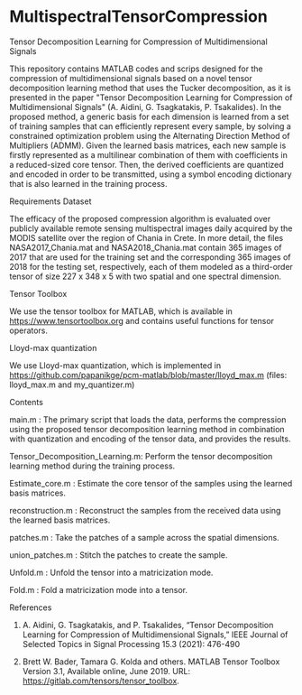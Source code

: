 # MultispectralTensorCompression
Tensor Decomposition Learning for Compression of Multidimensional Signals

This repository contains MATLAB codes and scrips designed for the compression of multidimensional signals 
based on a novel tensor decomposition learning method that uses the Tucker decomposition, as it is presented 
in the paper "Tensor Decomposition Learning for Compression of Multidimensional Signals" (A. Aidini, G. Tsagkatakis, 
P. Tsakalides). In the proposed method, a generic basis for each dimension is learned from a set of training samples
that can efficiently represent every sample, by solving a constrained optimization problem using the Alternating 
Direction Method of Multipliers (ADMM). Given the learned basis matrices, each new sample is firstly represented
as a multilinear combination of them with coefficients in a reduced-sized core tensor. Then, the derived coefficients
are quantized and encoded in order to be transmitted, using a symbol encoding dictionary that is also learned in the
training process.


Requirements
Dataset

The efficacy of the proposed compression algorithm is evaluated over publicly available remote sensing multispectral
images daily acquired by the MODIS satellite over the region of Chania in Crete. In more detail, the files 
NASA2017_Chania.mat and NASA2018_Chania.mat contain 365 images of 2017 that are used for the training set and the 
corresponding 365 images of 2018 for the testing set, respectively, each of them modeled as a third-order tensor of size
227 x 348 x 5 with two spatial and one spectral dimension.

Tensor Toolbox

We use the tensor toolbox for MATLAB, which is available in https://www.tensortoolbox.org and contains useful 
functions for tensor operators.

Lloyd-max quantization

We use Lloyd-max quantization, which is implemented in https://github.com/papanikge/pcm-matlab/blob/master/lloyd_max.m
(files: lloyd_max.m and my_quantizer.m)


Contents

main.m : The primary script that loads the data, performs the compression using the proposed tensor decomposition
learning method in combination with quantization and encoding of the tensor data, and provides the results.

Tensor_Decomposition_Learning.m: Perform the tensor decomposition learning method during the training process.

Estimate_core.m : Estimate the core tensor of the samples using the learned basis matrices.

reconstruction.m : Reconstruct the samples from the received data using the learned basis matrices.

patches.m : Take the patches of a sample across the spatial dimensions.

union_patches.m : Stitch the patches to create the sample.

Unfold.m : Unfold the tensor into a matricization mode.

Fold.m : Fold a matricization mode into a tensor.


References

1. A.  Aidini,  G.  Tsagkatakis,  and P.  Tsakalides, “Tensor Decomposition Learning for Compression of
Multidimensional Signals,” IEEE Journal of Selected Topics in Signal Processing 15.3 (2021): 476-490

2. Brett W. Bader, Tamara G. Kolda and others. MATLAB Tensor Toolbox Version 3.1, Available online, June 2019.
URL: https://gitlab.com/tensors/tensor_toolbox.
